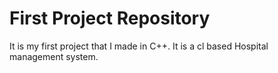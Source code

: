 # First Project Repository
It is my first project that I made in C++.
It is a cl based Hospital management system.
